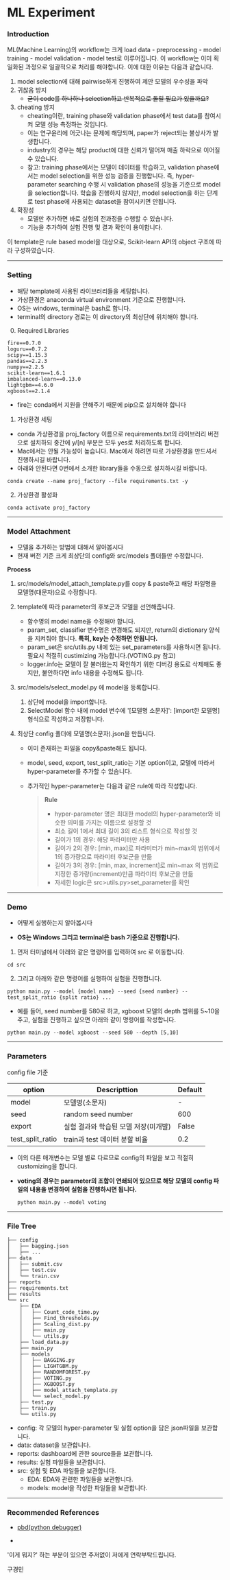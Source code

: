 # ML Experiment

### Introduction

ML(Machine Learning)의 workflow는 크게 load data - preprocessing - model training - model validation - model test로 이루어집니다. 이 workflow는 이미 획일화된 과정으로 일괄적으로 처리를 해야합니다. 이에 대한 이유는 다음과 같습니다. 

1. model selection에 대해 pairwise하게 진행하여 제안 모델의 우수성을 파악
2. 귀찮음 방지
   - ~~굳이 code를 하나하나 selection하고 반복적으로 돌릴 필요가 있을까요?~~
3. cheating 방지
   -  cheating이란, training phase와 validation phase에서 test data를 참여시켜 모델 성능 측정하는 것입니다. 
   - 이는 연구윤리에 어긋나는 문제에 해당되며, paper가 reject되는 불상사가 발생합니다.
   - industry의 경우는 해당 product에 대한 신뢰가 떨어져 매출 하락으로 이어질 수 있습니다.
   - 참고: training phase에서는 모델이 데이터를 학습하고, validation phase에서는 model selection을 위한 성능 검증을 진행합니다. 즉, hyper-parameter searching 수행 시 validation phase의 성능을 기준으로 model을 selection합니다. 학습을 진행하지 않지만,  model selection을 하는 단계로 test phase에 사용되는 dataset을 참여시키면 안됩니다.
4. 확장성
   - 모델만 추가하면 바로 실험의 전과정을 수행할 수 있습니다.
   - 기능을 추가하여 실험 진행 및 결과 확인이 용이합니다. 

이 template은 rule based model을 대상으로,  Scikit-learn API의 object 구조에 따라 구성하였습니다.

---

### Setting

- 해당 template에 사용된 라이브러리들을 세팅합니다.
- 가상환경은 anaconda virtual environment 기준으로 진행합니다. 
- OS는 windows, terminal은 bash로 합니다. 
- terminal의 directory 경로는 이 directory의 최상단에 위치해야 합니다.

0. Required Libraries

```shell
fire==0.7.0
loguru==0.7.2
scipy==1.15.3
pandas==2.2.3
numpy==2.2.5
scikit-learn==1.6.1 
imbalanced-learn==0.13.0
lightgbm==4.6.0
xgboost==2.1.4
```

- fire는 conda에서 지원을 안해주기 때문에 pip으로 설치해야 합니다

1. 가상환경 세팅

- conda 가상환경을 proj_factory 이름으로 requirements.txt의 라이브러리 버전으로 설치하되 중간에 y/[n] 부분은 모두 yes로 처리하도록 합니다.
- Mac에서는 안될 가능성이 높습니다. Mac에서 하려면 따로 가상환경을 만드셔서 진행하시길 바랍니다.
- 아래와 안된다면 0번에서 소개한 library들을 수동으로 설치하시길 바랍니다.

```shell
conda create --name proj_factory --file requirements.txt -y
```

2. 가상환경 활성화

```shell
conda activate proj_factory
```

---

### Model Attachment

- 모델을 추가하는 방법에 대해서 알아봅시다
- 현재 버전 기준 크게 최상단의 config와 src/models 폴더들만 수정합니다. 

__Process__

1. src/models/model_attach_template.py를 copy & paste하고 해당 파일명을 모델명(대문자)으로 수정합니다.

2. template에 따라 parameter의 후보군과 모델을 선언해줍니다.

   - 함수명의 model  name을 수정해야 합니다.
   - param_set, classifier 변수명은 변경해도 되지만, return의 dictionary 양식을 지켜줘야 합니다. __특히, key는 수정하면 안됩니다.__
   - param_set은 src/utils.py 내에 있는 set_parameters를 사용하시면 됩니다. 필요시 적절히 custimizing 가능합니다.(VOTING.py 참고)
   - logger.info는 모델이 잘 불러왔는지 확인하기 위한 디버깅 용도로 삭제해도 좋지만, 불안하다면 info 내용을 수정해도 됩니다.

3. src/models/select_model.py 에 model을 등록합니다.

   1. 상단에 model을 import합니다.
   2. SelectModel 함수 내에 model 변수에 '[모델명 소문자]': [import한 모델명] 형식으로 작성하고 저장합니다.

4. 최상단 config 폴더에 모델명(소문자).json을 만듭니다.

   - 이미 존재하는 파일을  copy&paste해도 됩니다.

   - model, seed, export, test_split_ratio는 기본 option이고, 모델에 따라서 hyper-parameter를 추가할 수 있습니다.

   - 추가적인 hyper-parameter는 다음과 같은 rule에 따라 작성합니다.

     > __Rule__
     >
     > - hyper-parameter 명은 최대한 model의 hyper-parameter와 비슷한 의미를 가지는 이름으로 설정할 것
     > - 최소 길이 1에서 최대 길이 3의 리스트 형식으로 작성할 것
     > - 길이가 1의 경우: 해당 파라미터만 사용
     > - 길이가 2의 경우: [min, max]로 파라미터가 min~max의 범위에서 1의 증가량으로 파라미터 후보군을 만듦
     > - 길이가 3의 경우: [min, max, increment]로 min~max 의 범위로 지정한 증가량(increment)만큼 파라미터 후보군을 만듦
     > - 자세한 logic은 src>utils.py>set_parameter를 확인

---

### Demo

- 어떻게 실행하는지 알아봅시다

- __OS는 Windows 그리고 terminal은 bash 기준으로 진행합니다.__

1. 먼저 터미널에서 아래와 같은 명령어를 입력하여 src 로 이동합니다.

```shell
cd src
```

2. 그리고 아래와 같은 명령어를 실행하여 실험을 진행합니다.

```shell
python main.py --model {model name} --seed {seed number} --test_split_ratio {split ratio} ...
```

- 예를 들어,  seed number를 580로 하고, xgboost 모델의 depth 범위를 5~10을 주고, 실험을 진행하고 싶으면 아래와 같이 명령어를 작성합니다.

```shell
python main.py --model xgboost --seed 580 --depth [5,10]
```

---

### Parameters

config file 기준

| option           | Descripttion                         | Default |
| ---------------- | ------------------------------------ | ------- |
| model            | 모델명(소문자)                       | -       |
| seed             | random seed number                   | 600     |
| export           | 실험 결과와 학습된 모델 저장(미개발) | False   |
| test_split_ratio | train과 test 데이터 분할 비율        | 0.2     |

- 이외 다른 매개변수는 모델 별로 다르므로 config의 파일을 보고 적절히 customizing을 합니다.

- __voting의 경우는 parameter의 조합이 연쇄되어 있으므로 해당 모델의 config 파일의 내용을 변경하여 실험을 진행하시면 됩니다.__ 

  ```shell
  python main.py --model voting
  ```

---

### File Tree

```shell
├── config
│   ├── bagging.json
│   ├── ...
├── data
│   ├── submit.csv
│   ├── test.csv
│   └── train.csv
├── reports
├── requirements.txt
├── results
└── src
    ├── EDA
    │   ├── Count_code_time.py
    │   ├── Find_thresholds.py
    │   ├── Scaling_dist.py
    │   ├── main.py
    │   └── utils.py
    ├── load_data.py
    ├── main.py
    ├── models
    │   ├── BAGGING.py
    │   ├── LIGHTGBM.py
    │   ├── RANDOMFOREST.py
    │   ├── VOTING.py
    │   ├── XGBOOST.py
    │   ├── model_attach_template.py
    │   └── select_model.py
    ├── test.py
    ├── train.py
    └── utils.py
```

- config: 각 모델의 hyper-parameter 및 실험 option을 담은 json파일을 보관합니다.
- data: dataset을 보관합니다.
- reports: dashboard에 관한 source들을 보관합니다.
- results: 실험 파일들을 보관합니다.
- src: 실험 및 EDA 파일들을 보관합니다.
  -  EDA: EDA와 관련한 파일들을 보관합니다.
  - models: model을 작성한 파일들을 보관합니다.

---

### Recommended References

- [pbd(python debugger)](https://jh-bk.tistory.com/22)

- 



'이게 뭐지?' 하는 부분이 있으면 주저없이 저에게 연락부탁드립니다.

구경민
